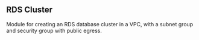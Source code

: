 ## RDS Cluster

Module for creating an RDS database cluster in a VPC, with a subnet group and security group with public egress.

